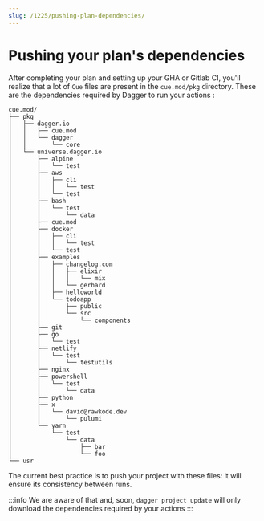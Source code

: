 ```yaml
---
slug: /1225/pushing-plan-dependencies/
---
```


# Pushing your plan's dependencies

After completing your plan and setting up your GHA or Gitlab CI, you'll realize that a lot of `Cue` files are present in the `cue.mod/pkg` directory. These are the dependencies required by Dagger to run your actions :

```shell
cue.mod/
├── pkg
│   ├── dagger.io
│   │   ├── cue.mod
│   │   └── dagger
│   │       └── core
│   └── universe.dagger.io
│       ├── alpine
│       │   └── test
│       ├── aws
│       │   ├── cli
│       │   │   └── test
│       │   └── test
│       ├── bash
│       │   └── test
│       │       └── data
│       ├── cue.mod
│       ├── docker
│       │   ├── cli
│       │   │   └── test
│       │   └── test
│       ├── examples
│       │   ├── changelog.com
│       │   │   ├── elixir
│       │   │   │   └── mix
│       │   │   └── gerhard
│       │   ├── helloworld
│       │   └── todoapp
│       │       ├── public
│       │       └── src
│       │           └── components
│       ├── git
│       ├── go
│       │   └── test
│       ├── netlify
│       │   └── test
│       │       └── testutils
│       ├── nginx
│       ├── powershell
│       │   └── test
│       │       └── data
│       ├── python
│       ├── x
│       │   └── david@rawkode.dev
│       │       └── pulumi
│       └── yarn
│           └── test
│               └── data
│                   ├── bar
│                   └── foo
└── usr
```

The current best practice is to push your project with these files: it will ensure its consistency between runs.

:::info
We are aware of that and, soon, `dagger project update` will only download the dependencies required by your actions
:::
